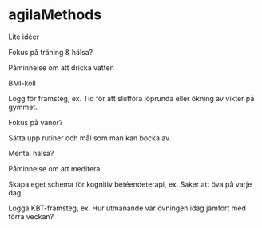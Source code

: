 # agilaMethods



Lite idéer

Fokus på träning & hälsa?

Påminnelse om att dricka vatten

BMI-koll

Logg för framsteg, ex. Tid för att slutföra löprunda eller ökning av vikter på gymmet.



Fokus på vanor?

Sätta upp rutiner och mål som man kan bocka av.


Mental hälsa?

Påminnelse om att meditera

Skapa eget schema för kognitiv betéendeterapi, ex. Saker att öva på varje dag.

Logga KBT-framsteg, ex. Hur utmanande var övningen idag jämfört med förra veckan?

